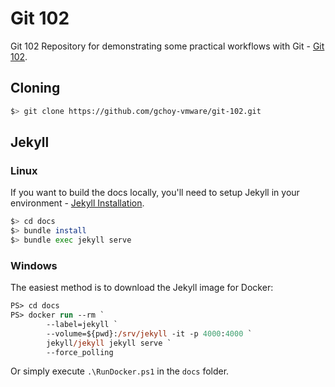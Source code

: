 # Git 102

Git 102 Repository for demonstrating some practical workflows with Git - [Git 102](https://gchoy-vmware.github.io/git-102/).

## Cloning

```bash
$> git clone https://github.com/gchoy-vmware/git-102.git
```

## Jekyll

### Linux

If you want to build the docs locally, you'll need to setup Jekyll in your environment - [Jekyll Installation](https://jekyllrb.com/docs/installation/).

```bash
$> cd docs
$> bundle install
$> bundle exec jekyll serve
```

### Windows

The easiest method is to download the Jekyll image for Docker:

```ps
PS> cd docs
PS> docker run --rm `
        --label=jekyll `
        --volume=${pwd}:/srv/jekyll -it -p 4000:4000 `
        jekyll/jekyll jekyll serve `
        --force_polling
```

Or simply execute `.\RunDocker.ps1` in the `docs` folder.
